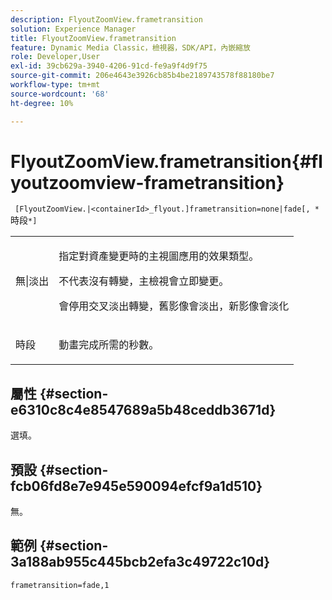 ```yaml
---
description: FlyoutZoomView.frametransition
solution: Experience Manager
title: FlyoutZoomView.frametransition
feature: Dynamic Media Classic，檢視器，SDK/API，內嵌縮放
role: Developer,User
exl-id: 39cb629a-3940-4206-91cd-fe9a9f4d9f75
source-git-commit: 206e4643e3926cb85b4be2189743578f88180be7
workflow-type: tm+mt
source-wordcount: '68'
ht-degree: 10%

---
```


# FlyoutZoomView.frametransition{#flyoutzoomview-frametransition}

` [FlyoutZoomView.|<containerId>_flyout.]frametransition=none|fade[, *`時段`*]`

<table id="table_FC34B37AACFB4E92A37E1D2D93D5F0D2"> 
 <tbody> 
  <tr> 
   <td colname="col1"> <p> <span class="codeph"> 無|淡出</span> </p> </td> 
   <td colname="col2"> <p> </p> <p> 指定對資產變更時的主視圖應用的效果類型。 </p> <p><span class="codeph"> </span> 不代表沒有轉變，主檢視會立即變更。 </p> <p><span class="codeph"> </span> 會停用交叉淡出轉變，舊影像會淡出，新影像會淡化 </p> <p> </p> </td> 
  </tr> 
  <tr> 
   <td colname="col1"> <p><span class="codeph"><span class="varname"> 時段</span></span> </p> </td> 
   <td colname="col2"> <p> 動畫完成所需的秒數。 </p> </td> 
  </tr> 
 </tbody> 
</table>

## 屬性 {#section-e6310c8c4e8547689a5b48ceddb3671d}

選填。

## 預設 {#section-fcb06fd8e7e945e590094efcf9a1d510}

無。

## 範例 {#section-3a188ab955c445bcb2efa3c49722c10d}

`frametransition=fade,1`
